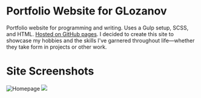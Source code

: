 # Portfolio Website for GLozanov
Portfolio website for programming and writing. Uses a Gulp setup, SCSS, and HTML. [Hosted on GitHub pages](https://katapultman.github.io/WEB-Project-2020). I decided to create this site to showcase my hobbies and the skills I've garnered throughout life—whether they take form in projects or other work.

# Site Screenshots
![Homepage](https://i.imgur.com/fIkKN27.png)
![](https://i.imgur.com/s9CEJCm.png)
